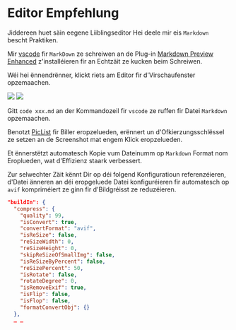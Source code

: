 # Editor Empfehlung

Jiddereen huet säin eegene Liiblingseditor Hei deele mir eis `Markdown` bescht Praktiken.

Mir [vscode](https://code.visualstudio.com/) fir `MarkDown` ze schreiwen an de Plug-in [Markdown Preview Enhanced](https://marketplace.visualstudio.com/items?itemName=shd101wyy.markdown-preview-enhanced) z'installéieren fir an Echtzäit ze kucken beim Schreiwen.

Wéi hei ënnendrënner, klickt riets am Editor fir d'Virschaufenster opzemaachen.

![](https://p.3ti.site/1720775216.avif)
![](https://p.3ti.site/1720775043.avif)

Gitt `code xxx.md` an der Kommandozeil fir `vscode` ze ruffen fir Datei `Markdown` opzemaachen.

Benotzt [PicList](https://github.com/Kuingsmile/PicList) fir Biller eropzelueden, erënnert un d'Ofkierzungsschlëssel ze setzen an de Screenshot mat engem Klick eropzelueden.

Et ënnerstëtzt automatesch Kopie vum Dateinumm op `Markdown` Format nom Eroplueden, wat d'Effizienz staark verbessert.

Zur selwechter Zäit kënnt Dir op déi folgend Konfiguratioun referenzéieren, d'Datei änneren an déi eropgeluede Datei konfiguréieren fir automatesch op `avif` kompriméiert ze ginn fir d'Bildgréisst ze reduzéieren.

```json
"buildIn": {
  "compress": {
    "quality": 99,
    "isConvert": true,
    "convertFormat": "avif",
    "isReSize": false,
    "reSizeWidth": 0,
    "reSizeHeight": 0,
    "skipReSizeOfSmallImg": false,
    "isReSizeByPercent": false,
    "reSizePercent": 50,
    "isRotate": false,
    "rotateDegree": 0,
    "isRemoveExif": true,
    "isFlip": false,
    "isFlop": false,
    "formatConvertObj": {}
  },
  … …
```